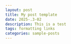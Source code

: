 ```yaml
---
layout: post
title: My post template
date: 2025-.3-02
description: This is a test
tags: formatting links
categories: sample-posts
---
```

